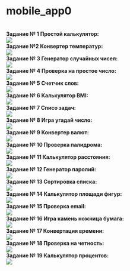 # mobile_app0
<br><strong>Задание № 1 Простой калькулятор:</strong></br>![](https://github.com/Derz65/mobile_app0/raw/main/screenshot/1.jpg)
<br><strong>Задание №2 Конвертер температур:</strong></br>![](https://github.com/Derz65/mobile_app0/raw/main/screenshot/2.jpg)
<br><strong>Задание № 3 Генератор случайных чисел:</strong></br>![](https://github.com/Derz65/mobile_app0/raw/main/screenshot/3.jpg)
<br><strong>Задание № 4 Проверка на простое число:</strong></br>![](https://github.com/Derz65/mobile_app0/raw/main/screenshot/4.jpg)
<br><strong>Задание № 5 Счетчик слов:</strong></br>![](https://github.com/Derz65/mobile_app0/raw/main/screenshot/5.jpg)
<br><strong>Задание № 6 Калькулятор BMI:</strong></br>![](https://github.com/Derz65/mobile_app0/raw/main/screenshot/6.jpg)
<br><strong>Задание № 7 Cписо задач:</strong></br>![](https://github.com/Derz65/mobile_app0/raw/main/screenshot/16.jpg)
<br><strong>Задание № 8 Игра угадай число:</strong></br>![](https://github.com/Derz65/mobile_app0/raw/main/screenshot/7.jpg)
<br><strong>Задание № 9 Конвертер валют:</strong></br>![](https://github.com/Derz65/mobile_app0/raw/main/screenshot/8.jpg)
<br><strong>Задание № 10 Проверка палидрома:</strong></br>![](https://github.com/Derz65/mobile_app0/raw/main/screenshot/9.jpg)
<br><strong>Задание № 11 Калькулятор расстояния:</strong></br>![](https://github.com/Derz65/mobile_app0/raw/main/screenshot/10.jpg)
<br><strong>Задание № 12 Генератор паролий:</strong></br>![](https://github.com/Derz65/mobile_app0/raw/main/screenshot/11.jpg)
<br><strong>Задание № 13 Сортировка списка:</strong></br>![](https://github.com/Derz65/mobile_app0/raw/main/screenshot/12.jpg)
<br><strong>Задание № 14 Калькулятор площади фигур:</strong></br>![](https://github.com/Derz65/mobile_app0/raw/main/screenshot/13.jpg)
<br><strong>Задание № 15 Проверка email:</strong></br>![](https://github.com/Derz65/mobile_app0/raw/main/screenshot/14.jpg)
<br><strong>Задание № 16 Игра камень ножница бумага:</strong></br>![](https://github.com/Derz65/mobile_app0/raw/main/screenshot/15.jpg)
<br><strong>Задание № 17 Конвертация времени:</strong></br>![](https://github.com/Derz65/mobile_app0/raw/main/screenshot/16.jpg)
<br><strong>Задание № 18 Проверка на четность:</strong></br>![](https://github.com/Derz65/mobile_app0/raw/main/screenshot/17.jpg)
<br><strong>Задание № 19 Калькулятор процентов:</strong></br>![](https://github.com/Derz65/mobile_app0/raw/main/screenshot/18.jpg)


